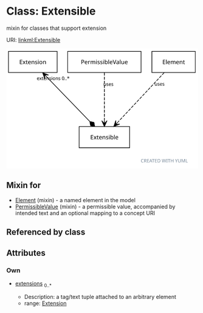 
# Class: Extensible


mixin for classes that support extension

URI: [linkml:Extensible](https://w3id.org/linkml/Extensible)


![img](images/Extensible.svg)

## Mixin for

 * [Element](Element.md) (mixin)  - a named element in the model
 * [PermissibleValue](PermissibleValue.md) (mixin)  - a permissible value, accompanied by intended text and an optional mapping to a concept URI

## Referenced by class


## Attributes


### Own

 * [extensions](extensions.md)  <sub>0..*</sub>

     * Description: a tag/text tuple attached to an arbitrary element
     * range: [Extension](Extension.md)
